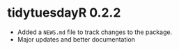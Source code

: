 # tidytuesdayR 0.2.2

* Added a `NEWS.md` file to track changes to the package.
* Major updates and better documentation
